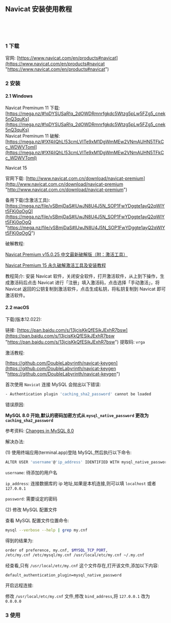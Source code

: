 ## Navicat 安装使用教程  

​    

​    

### 1 下载  

官网: [https://www.navicat.com/en/products#navicat](https://www.navicat.com/en/products#navicat "https://www.navicat.com/en/products#navicat")  



### 2 安装  

#### 2.1 Windows  

Navicat Preminum 11 下载: [https://mega.nz/#!qDYSUSaR!q_2dOWDRmnrfgkdc5Wtzg5pLw5FZg5_cnek5nQ3quKs](https://mega.nz/#!qDYSUSaR!q_2dOWDRmnrfgkdc5Wtzg5pLw5FZg5_cnek5nQ3quKs)  
Navicat Preminum 11 破解: [https://mega.nz/#!Xf4ilQhL!53cmLVITe9xM1DgWmMEw2VNmAUHN5TFkCc_WDWVTomI](https://mega.nz/#!Xf4ilQhL!53cmLVITe9xM1DgWmMEw2VNmAUHN5TFkCc_WDWVTomI)  

Navicat 15   

官网下载: [http://www.navicat.com.cn/download/navicat-premium](http://www.navicat.com.cn/download/navicat-premium "http://www.navicat.com.cn/download/navicat-premium")  

备用下载(含激活工具): [https://mega.nz/file/vSBmjDaS#lUwJN8U4J5N_SOP1FwYDggte1ayQ2qWIYt5FKj0qOgQ](https://mega.nz/file/vSBmjDaS#lUwJN8U4J5N_SOP1FwYDggte1ayQ2qWIYt5FKj0qOgQ "https://mega.nz/file/vSBmjDaS#lUwJN8U4J5N_SOP1FwYDggte1ayQ2qWIYt5FKj0qOgQ") 

破解教程: 

[Navicat Premium v15.0.25 中文最新破解版（附：激活工具）](https://defcon.cn/214.html "https://defcon.cn/214.html")  

[Navicat Premium 15 永久破解激活工具及安装教程](https://www.jianshu.com/p/523c132006aa "https://www.jianshu.com/p/523c132006aa")  

教程简介: 安装 Navicat 软件，关闭安全软件，打开激活软件，从上到下操作，生成激活码后点击 Navicat 进行「注册」填入激活码，点击选择「手动激活」，将 Navicat 返回的公钥复制到激活软件，点击生成私钥，将私钥复制到 Navicat 即可激活软件。  

#### 2.2 macOS  

下载(版本12.022):   

链接: [https://pan.baidu.com/s/13jcisKkQfESikJExhR7bsw](https://pan.baidu.com/s/13jcisKkQfESikJExhR7bsw "https://pan.baidu.com/s/13jcisKkQfESikJExhR7bsw") 提取码: `vrga`  

激活教程:  

[https://github.com/DoubleLabyrinth/navicat-keygen](https://github.com/DoubleLabyrinth/navicat-keygen "https://github.com/DoubleLabyrinth/navicat-keygen")  

首次使用 `Navicat` 连接 MySQL 会抛出以下错误:  

```bash
- Authentication plugin 'caching_sha2_password' cannot be loaded
```

错误原因:  

**MySQL 8.0 开始,默认的密码加密方式从 `mysql_native_password` 更改为 `caching_sha2_password`**  

参考资料: [Changes in MySQL 8.0](https://dev.mysql.com/doc/refman/8.0/en/upgrading-from-previous-series.html#upgrade-caching-sha2-password "https://dev.mysql.com/doc/refman/8.0/en/upgrading-from-previous-series.html#upgrade-caching-sha2-password")  

解决办法:  

(1) 使用终端应用(terminal.app)登陆 MySQL,然后执行以下命令:  

```bash
ALTER USER 'username'@'ip_address' IDENTIFIED WITH mysql_native_password BY 'password';
```

`username`: 待添加的用户名  

`ip_address`: 连接数据库的 ip 地址,如果是本机连接,则可以填 `localhost` 或者 `127.0.0.1`   

`password`:  需要设定的密码  

(2) 修改 MySQL 配置文件  

查看 MySQL 配置文件位置命令:  

```bash
mysql --verbose --help | grep my.cnf
```

得到的结果为:  

```bash
order of preference, my.cnf, $MYSQL_TCP_PORT,
/etc/my.cnf /etc/mysql/my.cnf /usr/local/etc/my.cnf ~/.my.cnf 
```

经查看,只有 `/usr/local/etc/my.cnf` 这个文件存在,打开该文件,添加以下内容:  

```properties
default_authentication_plugin=mysql_native_password
```

开启远程连接:  

修改 `/usr/local/etc/my.cnf` 文件,修改 `bind_address`,将 `127.0.0.1` 改为 `0.0.0.0`      

### 3 使用  



